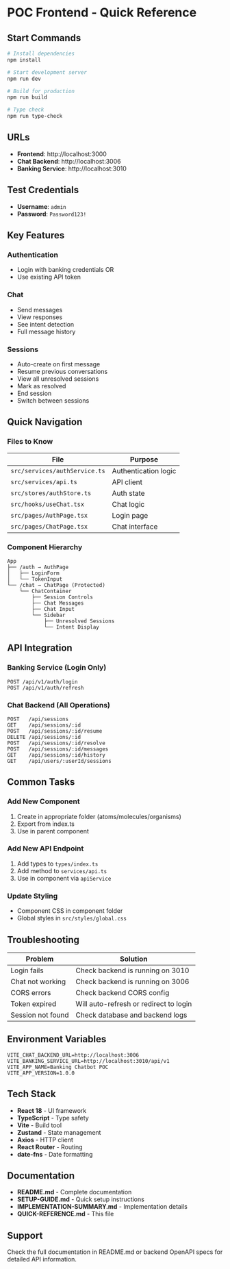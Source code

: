 # POC Frontend - Quick Reference

## Start Commands

```bash
# Install dependencies
npm install

# Start development server
npm run dev

# Build for production
npm run build

# Type check
npm run type-check
```

## URLs

- **Frontend**: http://localhost:3000
- **Chat Backend**: http://localhost:3006
- **Banking Service**: http://localhost:3010

## Test Credentials

- **Username**: `admin`
- **Password**: `Password123!`

## Key Features

### Authentication
- Login with banking credentials OR
- Use existing API token

### Chat
- Send messages
- View responses
- See intent detection
- Full message history

### Sessions
- Auto-create on first message
- Resume previous conversations
- View all unresolved sessions
- Mark as resolved
- End session
- Switch between sessions

## Quick Navigation

### Files to Know
| File | Purpose |
|------|---------|
| `src/services/authService.ts` | Authentication logic |
| `src/services/api.ts` | API client |
| `src/stores/authStore.ts` | Auth state |
| `src/hooks/useChat.tsx` | Chat logic |
| `src/pages/AuthPage.tsx` | Login page |
| `src/pages/ChatPage.tsx` | Chat interface |

### Component Hierarchy
```
App
├── /auth → AuthPage
│   ├── LoginForm
│   └── TokenInput
└── /chat → ChatPage (Protected)
    └── ChatContainer
        ├── Session Controls
        ├── Chat Messages
        ├── Chat Input
        └── Sidebar
            ├── Unresolved Sessions
            └── Intent Display
```

## API Integration

### Banking Service (Login Only)
```
POST /api/v1/auth/login
POST /api/v1/auth/refresh
```

### Chat Backend (All Operations)
```
POST   /api/sessions
GET    /api/sessions/:id
POST   /api/sessions/:id/resume
DELETE /api/sessions/:id
POST   /api/sessions/:id/resolve
POST   /api/sessions/:id/messages
GET    /api/sessions/:id/history
GET    /api/users/:userId/sessions
```

## Common Tasks

### Add New Component
1. Create in appropriate folder (atoms/molecules/organisms)
2. Export from index.ts
3. Use in parent component

### Add New API Endpoint
1. Add types to `types/index.ts`
2. Add method to `services/api.ts`
3. Use in component via `apiService`

### Update Styling
- Component CSS in component folder
- Global styles in `src/styles/global.css`

## Troubleshooting

| Problem | Solution |
|---------|----------|
| Login fails | Check backend is running on 3010 |
| Chat not working | Check backend is running on 3006 |
| CORS errors | Check backend CORS config |
| Token expired | Will auto-refresh or redirect to login |
| Session not found | Check database and backend logs |

## Environment Variables

```env
VITE_CHAT_BACKEND_URL=http://localhost:3006
VITE_BANKING_SERVICE_URL=http://localhost:3010/api/v1
VITE_APP_NAME=Banking Chatbot POC
VITE_APP_VERSION=1.0.0
```

## Tech Stack

- **React 18** - UI framework
- **TypeScript** - Type safety
- **Vite** - Build tool
- **Zustand** - State management
- **Axios** - HTTP client
- **React Router** - Routing
- **date-fns** - Date formatting

## Documentation

- **README.md** - Complete documentation
- **SETUP-GUIDE.md** - Quick setup instructions
- **IMPLEMENTATION-SUMMARY.md** - Implementation details
- **QUICK-REFERENCE.md** - This file

## Support

Check the full documentation in README.md or backend OpenAPI specs for detailed API information.
